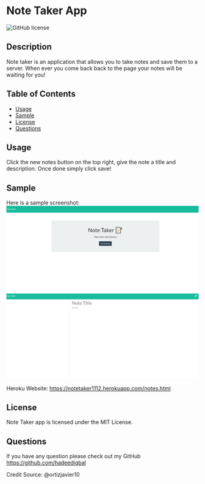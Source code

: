 # Note Taker App

![GitHub license](https://img.shields.io/badge/license-MIT-blue.svg)

## Description
Note taker is an application that allows you to take notes and save them to a server. When ever you come back back to the page your notes will be waiting for you!


## Table of Contents
* [Usage](#usage)
* [Sample](#sample)
* [License](#license)
* [Questions](#questions)



## Usage
Click the new notes button on the top right, give the note a title and description. Once done simply click save!

## Sample
Here is a sample screenshot:
<img src="./src/img1.PNG">
<img src="./src/img2.PNG">

Heroku Website:
https://notetaker1112.herokuapp.com/notes.html


## License
Note Taker app is licensed under the MIT License.

## Questions
If you have any question please check out my GitHub https://github.com/hadeediqbal

Credit Source: @ortizjavier10
